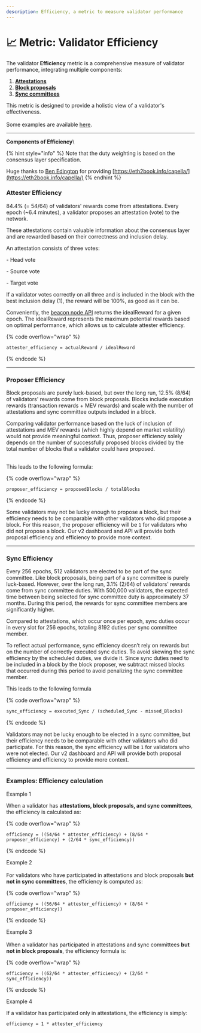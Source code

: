 ```yaml
---
description: Efficiency, a metric to measure validator performance
---
```


# 📈 Metric: Validator Efficiency

The validator **Efficiency** metric is a comprehensive measure of validator performance, integrating multiple components:&#x20;

1. [**Attestations**](metric-validator-efficiency.md#attester-efficiency)
2. [**Block proposals**](metric-validator-efficiency.md#proposer-efficiency)
3. [**Sync committees**](metric-validator-efficiency.md#sync-efficiency)

This metric is designed to provide a holistic view of a validator's effectiveness. \
\
Some examples are available [here](metric-validator-efficiency.md#examples-efficiency-calculation).

***

**Components of Efficiency**\



{% hint style="info" %}
Note that the duty weighting is based on the consensus layer specification.&#x20;

Huge thanks to [Ben Edington](https://x.com/benjaminion\_xyz) for providing [https://eth2book.info/capella/](https://eth2book.info/capella/)
{% endhint %}

### **Attester Efficiency** 

84.4% (= 54/64)  of validators' rewards come from attestations. Every epoch (\~6.4 minutes), a validator proposes an attestation (vote) to the network.&#x20;

These attestations contain valuable information about the consensus layer and are rewarded based on their correctness and inclusion delay.

An attestation consists of three votes:

\- Head vote

\- Source vote

\- Target vote

If a validator votes correctly on all three and is included in the block with the best inclusion delay (1), the reward will be 100%, as good as it can be.

Conveniently, the [beacon node API](https://ethereum.github.io/beacon-APIs/#/Rewards/getAttestationsRewards) returns the idealReward for a given epoch. The idealReward represents the maximum potential rewards based on optimal performance, which allows us to calculate attester efficiency.

{% code overflow="wrap" %}
```
attester_efficiency = actualReward / idealReward
```
{% endcode %}



***

### Proposer Efficiency

Block proposals are purely luck-based, but over the long run, 12.5% (8/64) of validators' rewards come from block proposals. Blocks include execution rewards (transaction rewards + MEV rewards) and scale with the number of attestations and sync committee outputs included in a block.

Comparing validator performance based on the luck of inclusion of attestations and MEV rewards (which highly depend on market volatility) would not provide meaningful context. Thus, proposer efficiency solely depends on the number of successfully proposed blocks divided by the total number of blocks that a validator could have proposed.

\
This leads to the following formula:

{% code overflow="wrap" %}
```
proposer_efficiency = proposedBlocks / totalBlocks
```
{% endcode %}

Some validators may not be lucky enough to propose a block, but their efficiency needs to be comparable with other validators who did propose a block. For this reason, the proposer efficiency will be `1` for validators who did not propose a block. Our v2 dashboard and API will provide both proposal efficiency and efficiency to provide more context.

***

### Sync Efficiency

Every 256 epochs, 512 validators are elected to be part of the sync committee. Like block proposals, being part of a sync committee is purely luck-based. However, over the long run, 3.1% (2/64) of validators' rewards come from sync committee duties. With 500,000 validators, the expected time between being selected for sync committee duty is approximately 37 months. During this period, the rewards for sync committee members are significantly higher.

Compared to attestations, which occur once per epoch, sync duties occur in every slot for 256 epochs, totaling 8192 duties per sync committee member.

To reflect actual performance, sync efficiency doesn’t rely on rewards but on the number of correctly executed sync duties. To avoid skewing the sync efficiency by the scheduled duties, we divide it. Since sync duties need to be included in a block by the block proposer, we subtract missed blocks that occurred during this period to avoid penalizing the sync committee member.



This leads to the following formula

{% code overflow="wrap" %}
```html
sync_efficiency = executed_Sync / (scheduled_Sync - missed_Blocks)
```
{% endcode %}

Validators may not be lucky enough to be elected in a sync committee, but their efficiency needs to be comparable with other validators who did participate. For this reason, the sync efficiency will be `1` for validators who were not elected. Our v2 dashboard and API will provide both proposal efficiency and efficiency to provide more context.



***

### Examples: Efficiency calculation



Example 1

When a validator has **attestations, block proposals, and sync committees**, the efficiency is calculated as:

{% code overflow="wrap" %}
```
efficiency = ((54/64 * attester_efficiency) + (8/64 * proposer_efficiency) + (2/64 * sync_efficiency))
```
{% endcode %}



Example 2\
\
For validators who have participated in attestations and block proposals **but not in sync committees**, the efficiency is computed as:

{% code overflow="wrap" %}
```
efficiency = ((56/64 * attester_efficiency) + (8/64 * proposer_efficiency))
```
{% endcode %}



Example 3\
\
When a validator has participated in attestations and sync committees **but not in block proposals**, the efficiency formula is:

{% code overflow="wrap" %}
```
efficiency = ((62/64 * attester_efficiency) + (2/64 * sync_efficiency))
```
{% endcode %}



Example 4

If a validator has participated only in attestations, the efficiency is simply:

```
efficiency = 1 * attester_efficiency
```





